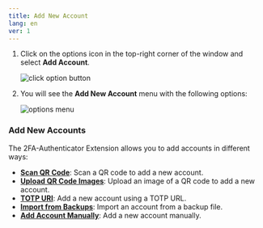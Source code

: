 ```yaml
---
title: Add New Account
lang: en
ver: 1
---
```


<!-- ## Add New Account -->

1. Click on the options icon in the top-right corner of the window and select **Add Account**.

    ![click option button](/img/docs/more-options-add-entry.png)

2. You will see the **Add New Account** menu with the following options:

    ![options menu](/img/docs/add-entry-menu.png)

### Add New Accounts

The 2FA-Authenticator Extension allows you to add accounts in different ways:

- **[Scan QR Code](/docs/adding-accounts/scan-qr-code/)**: Scan a QR code to add a new account.
- **[Upload QR Code Images](/docs/adding-accounts/upload-qr-images/)**: Upload an image of a QR code to add a new account.
- **[TOTP URI](/docs/adding-accounts/totp-uri/)**: Add a new account using a TOTP URL.
- **[Import from Backups](/docs/adding-accounts/import-from-backups/)**: Import an account from a backup file.
- **[Add Account Manually](/docs/adding-accounts/manual-entry/)**: Add a new account manually.
